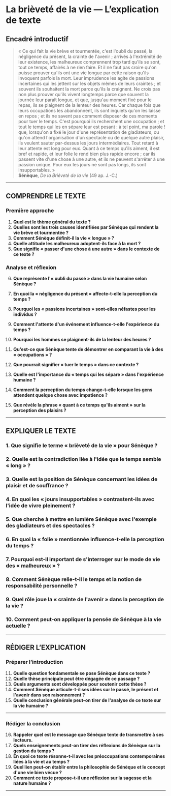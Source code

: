 # La brièveté de la vie — L’explication de texte

## Encadré introductif
> « Ce qui fait la vie brève et tourmentée, c'est l'oubli du passé, la négligence du présent, la crainte de l'avenir ; arrivés à l'extrémité de leur existence, les malheureux comprennent trop tard qu'ils se sont, tout ce temps, affairés à ne rien faire. Et il ne faut pas croire qu'on puisse prouver qu'ils ont une vie longue par cette raison qu'ils invoquent parfois la mort. Leur imprudence les agite de passions incertaines qui les jettent sur les objets mêmes de leurs craintes ; et souvent ils souhaitent la mort parce qu'ils la craignent. Ne crois pas non plus prouver qu'ils vivent longtemps parce que souvent la journée leur paraît longue, et que, jusqu'au moment fixé pour le repas, ils se plaignent de la lenteur des heures. Car chaque fois que leurs occupations les abandonnent, ils sont inquiets qu'on les laisse en repos ; et ils ne savent pas comment disposer de ces moments pour tuer le temps. C'est pourquoi ils recherchent une occupation ; et tout le temps qui les en sépare leur est pesant : à tel point, ma parole ! que, lorsqu'on a fixé le jour d'une représentation de gladiateurs, ou qu'on attend l'organisation d'un spectacle ou de quelque autre plaisir, ils veulent sauter par-dessus les jours intermédiaires. Tout retard à leur attente est long pour eux. Quant à ce temps qu'ils aiment, il est bref et rapide, et leur folie le rend bien plus rapide encore ; car ils passent vite d'une chose à une autre, et ils ne peuvent s'arrêter à une passion unique. Pour eux les jours ne sont pas longs, ils sont insupportables. »  
> **Sénèque**, *De la Brièveté de la vie* (49 ap. J.-C.)

---

## COMPRENDRE LE TEXTE

### Première approche

1. **Quel est le thème général du texte ?**  
2. **Quelles sont les trois causes identifiées par Sénèque qui rendent la vie brève et tourmentée ?**  
3. **Comment Sénèque définit-il la vie « longue » ?**  
4. **Quelle attitude les malheureux adoptent-ils face à la mort ?**  
5. **Que signifie « passer d'une chose à une autre » dans le contexte de ce texte ?**  

### Analyse et réflexion

6. **Que représente l'« oubli du passé » dans la vie humaine selon Sénèque ?**  
7. **En quoi la « négligence du présent » affecte-t-elle la perception du temps ?**  
8. **Pourquoi les « passions incertaines » sont-elles néfastes pour les individus ?**  
9. **Comment l'attente d'un événement influence-t-elle l'expérience du temps ?**  
10. **Pourquoi les hommes se plaignent-ils de la lenteur des heures ?**  

11. **Qu'est-ce que Sénèque tente de démontrer en comparant la vie à des « occupations » ?**  
12. **Que pourrait signifier « tuer le temps » dans ce contexte ?**  
13. **Quelle est l'importance du « temps qui les sépare » dans l'expérience humaine ?**  
14. **Comment la perception du temps change-t-elle lorsque les gens attendent quelque chose avec impatience ?**  
15. **Que révèle la phrase « quant à ce temps qu'ils aiment » sur la perception des plaisirs ?**

---

## EXPLIQUER LE TEXTE

### 1. Que signifie le terme « brièveté de la vie » pour Sénèque ?  
### 2. Quelle est la contradiction liée à l'idée que le temps semble « long » ?  
### 3. Quelle est la position de Sénèque concernant les idées de plaisir et de souffrance ?  
### 4. En quoi les « jours insupportables » contrastent-ils avec l'idée de vivre pleinement ?  
### 5. Que cherche à mettre en lumière Sénèque avec l'exemple des gladiateurs et des spectacles ?  

### 6. En quoi la « folie » mentionnée influence-t-elle la perception du temps ?  
### 7. Pourquoi est-il important de s'interroger sur le mode de vie des « malheureux » ?  
### 8. Comment Sénèque relie-t-il le temps et la notion de responsabilité personnelle ?  
### 9. Quel rôle joue la « crainte de l'avenir » dans la perception de la vie ?  
### 10. Comment peut-on appliquer la pensée de Sénèque à la vie actuelle ?  

---

## RÉDIGER L’EXPLICATION

### Préparer l’introduction

11. **Quelle question fondamentale se pose Sénèque dans ce texte ?**  
12. **Quelle thèse principale peut être dégagée de ce passage ?**  
13. **Quels arguments sont développés pour soutenir cette thèse ?**  
14. **Comment Sénèque articule-t-il ses idées sur le passé, le présent et l'avenir dans son raisonnement ?**  
15. **Quelle conclusion générale peut-on tirer de l'analyse de ce texte sur la vie humaine ?**  

---

### Rédiger la conclusion

16. **Rappeler quel est le message que Sénèque tente de transmettre à ses lecteurs.**  
17. **Quels enseignements peut-on tirer des réflexions de Sénèque sur la gestion du temps ?**  
18. **En quoi ce texte résonne-t-il avec les préoccupations contemporaines liées à la vie et au temps ?**  
19. **Quel lien peut-on établir entre la philosophie de Sénèque et le concept d'une vie bien vécue ?**  
20. **Comment ce texte propose-t-il une réflexion sur la sagesse et la nature humaine ?**  

---